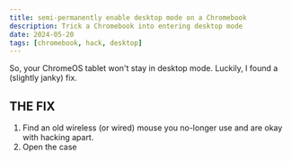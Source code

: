 ```yaml
---
title: semi-permanently enable desktop mode on a Chromebook
description: Trick a Chromebook into entering desktop mode
date: 2024-05-20
tags: [chromebook, hack, desktop]
---
```

So, your ChromeOS tablet won't stay in desktop mode. Luckily, I found a (slightly janky) fix.
## THE FIX
1. Find an old wireless (or wired) mouse you no-longer use and are okay with hacking apart. 
2. Open the case
<!--stackedit_data:
eyJoaXN0b3J5IjpbMTE0NDA3MzMzMl19
-->